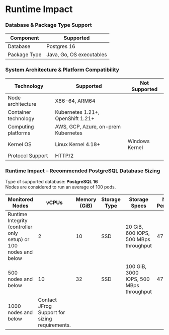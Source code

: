 # Runtime Impact

### Database & Package Type Support

| Component    | Supported                |
| ------------ | ------------------------ |
| Database     | Postgres 16              |
| Package Type | Java, Go, OS executables |

### System Architecture & Platform Compatibility

| Technology           | Supported                           | Not Supported  |
| -------------------- | ----------------------------------- | -------------- |
| Node architecture    | X86-64, ARM64                       | ​              |
| Container technology | Kubernetes 1.21+, OpenShift 1.21+   | ​              |
| Computing platforms  | AWS, GCP, Azure, on-prem Kubernetes | ​              |
| Kernel OS            | Linux Kernel 4.18+                  | Windows Kernel |
| ​Protocol Support    | HTTP/2                              | ​              |

### Runtime Impact – Recommended PostgreSQL Database Sizing

Type of supported database: **PostgreSQL 16**\
Nodes are considered to run an average of 100 pods.

| Monitored Nodes                                                  | vCPUs                                          | Memory (GiB) | Storage Type | Storage Specs                           | Network Performance |
| ---------------------------------------------------------------- | ---------------------------------------------- | ------------ | ------------ | --------------------------------------- | ------------------- |
| Runtime Integrity (controller only setup) or 100 nodes and below | 2                                              | 10           | SSD          | 20 GiB, 600 IOPS, 500 MBps throughput   | 4750 Mbps           |
| 500 nodes and below                                              | 10                                             | 32           | SSD          | 100 GiB, 3000 IOPS, 500 MBps throughput | 4750 Mbps           |
| 1000 nodes and below                                             | Contact JFrog Support for sizing requirements. |              |              |                                         |                     |

